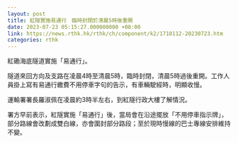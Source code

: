 ```yaml
---
layout: post
title: 紅隧實施易通行　臨時封閉於清晨5時後重開
date: 2023-07-23 05:15:27.000000000 +08:00
link: https://news.rthk.hk/rthk/ch/component/k2/1710112-20230723.htm
categories: rthk
---
```


紅磡海底隧道實施「易通行」。

隧道來回方向及支路在凌晨4時至清晨5時，臨時封閉，清晨5時過後重開。工作人員掛上寫有易通行繳費不用停車字句的告示，有車輛駛經時，明顯收慢。

運輸署署長羅淑佩在凌晨約3時半左右，到紅隧行政大樓了解情況。

署方早前表示，紅隧實施「易通行」後，當局會在沿途擺放「不用停車指示牌」，部分路線會改劃成雙白線，亦會圍封部分路段；至於現時慢線的巴士專線安排維持不變。
